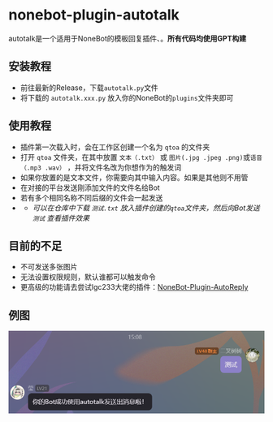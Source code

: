 # nonebot-plugin-autotalk
autotalk是一个适用于NoneBot的模板回复插件、。**所有代码均使用GPT构建**


## 安装教程
 - 前往最新的Release，下载`autotalk.py`文件
 - 将下载的 `autotalk.xxx.py` 放入你的NoneBot的`plugins`文件夹即可
   
## 使用教程
 - 插件第一次载入时，会在工作区创建一个名为 `qtoa` 的文件夹
 - 打开 `qtoa` 文件夹，在其中放置 `文本（.txt）` 或 `图片(.jpg .jpeg .png)`或`语音（.mp3 .wav）` ，并将文件名改为你想作为的触发词
 - 如果你放置的是文本文件，你需要向其中输入内容。如果是其他则不用管
 - 在对接的平台发送刚添加文件的文件名给Bot
 - 若有多个相同名称不同后缀的文件会一起发送
 -  - *可以在仓库中下载 `测试.txt` 放入插件创建的`qtoa`文件夹，然后向Bot发送 `测试` 查看插件效果*

## 目前的不足
 - 不可发送多张图片
 - 无法设置权限规则，默认谁都可以触发命令
 - 更高级的功能请去尝试lgc233大佬的插件：[NoneBot-Plugin-AutoReply](https://github.com/lgc-NB2Dev/nonebot-plugin-autoreply)

## 例图
![例图](eg.png)
